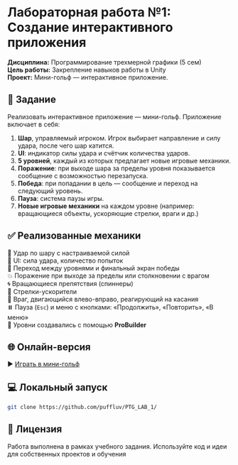 # Лабораторная работа №1: Создание интерактивного приложения

**Дисциплина:** Программирование трехмерной графики (5 сем)  
**Цель работы:** Закрепление навыков работы в Unity  
**Проект:** Мини-гольф — интерактивное приложение.

## 📌 Задание

Реализовать интерактивное приложение — мини-гольф. Приложение включает в себя:

1. **Шар**, управляемый игроком. Игрок выбирает направление и силу удара, после чего шар катится.
2. **UI**: индикатор силы удара и счётчик количества ударов.
3. **5 уровней**, каждый из которых предлагает новые игровые механики.
4. **Поражение**: при выходе шара за пределы уровня показывается сообщение с возможностью перезапуска.
5. **Победа**: при попадании в цель — сообщение и переход на следующий уровень.
6. **Пауза**: система паузы игры.
7. **Новые игровые механики** на каждом уровне (например: вращающиеся объекты, ускоряющие стрелки, враги и др.)

## ✅ Реализованные механики

🎯 Удар по шару с настраиваемой силой  
🧮 UI: сила удара, количество попыток  
🏁 Переход между уровнями и финальный экран победы  
💥 Поражение при выходе за пределы или столкновении с врагом  
🌀 Вращающиеся препятствия (спиннеры)  
🧲 Стрелки-ускорители  
🧠 Враг, двигающийся влево-вправо, реагирующий на касания  
⏸️ Пауза (`Esc`) и меню с кнопками: «Продолжить», «Повторить», «В меню»  
🎯 Уровни создавались с помощью **ProBuilder**  


## 🌐 Онлайн-версия

▶️ [Играть в мини-гольф](https://puffluv.github.io/PTG_LAB_1/)

## 💻 Локальный запуск

```bash
git clone https://github.com/puffluv/PTG_LAB_1/
```

## 📄 Лицензия
Работа выполнена в рамках учебного задания. Используйте код и идеи для собственных проектов и обучения 
